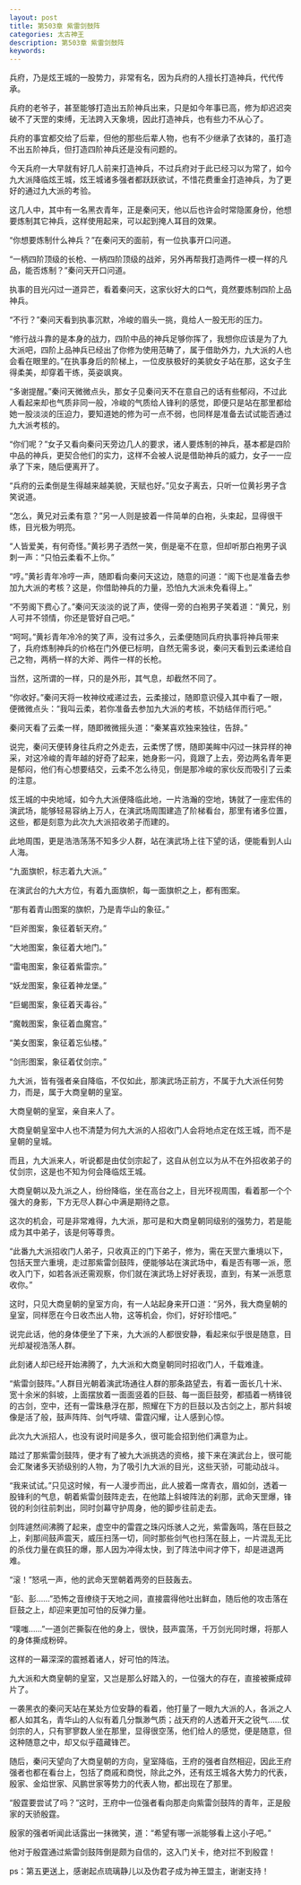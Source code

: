 ```yaml
---
layout: post
title: 第503章 紫雷剑鼓阵
categories: 太古神王
description: 第503章 紫雷剑鼓阵
keywords:
---
```


兵府，乃是炫王城的一股势力，非常有名，因为兵府的人擅长打造神兵，代代传承。

兵府的老爷子，甚至能够打造出五阶神兵出来，只是如今年事已高，修为却迟迟突破不了天罡的束缚，无法跨入天象境，因此打造神兵，也有些力不从心了。

兵府的事宜都交给了后辈，但他的那些后辈人物，也有不少继承了衣钵的，虽打造不出五阶神兵，但打造四阶神兵还是没有问题的。

今天兵府一大早就有好几人前来打造神兵，不过兵府对于此已经习以为常了，如今九大派降临炫王城，炫王城诸多强者都跃跃欲试，不惜花费重金打造神兵，为了更好的通过九大派的考验。

这几人中，其中有一名黑衣青年，正是秦问天，他以后也许会时常隐匿身份，他想要炼制其它神兵，这样使用起来，可以起到掩人耳目的效果。

“你想要炼制什么神兵？”在秦问天的面前，有一位执事开口问道。

“一柄四阶顶级的长枪、一柄四阶顶级的战斧，另外再帮我打造两件一模一样的凡品，能否炼制？”秦问天开口问道。

执事的目光闪过一道异芒，看着秦问天，这家伙好大的口气，竟然要炼制四阶上品神兵。

“不行？”秦问天看到执事沉默，冷峻的眉头一挑，竟给人一股无形的压力。

“修行战斗靠的是本身的战力，四阶中品的神兵足够你挥了，我想你应该是为了九大派吧，四阶上品神兵已经出了你修为使用范畴了，属于借助外力，九大派的人也会看在眼里的。”在执事身后的阶梯上，一位皮肤极好的美貌女子站在那，这女子生得柔美，却穿着干练，英姿飒爽。

“多谢提醒。”秦问天微微点头，那女子见秦问天不在意自己的话有些郁闷，不过此人看起来却也气质非同一般，冷峻的气质给人锋利的感觉，即便只是站在那里都给她一股淡淡的压迫力，要知道她的修为可一点不弱，也同样是准备去试试能否通过九大派考核的。

“你们呢？”女子又看向秦问天旁边几人的要求，诸人要炼制的神兵，基本都是四阶中品的神兵，更契合他们的实力，这样不会被人说是借助神兵的威力，女子一一应承了下来，随后便离开了。

“兵府的云柔倒是生得越来越美貌，天赋也好。”见女子离去，只听一位黄衫男子含笑说道。

“怎么，黄兄对云柔有意？”另一人则是披着一件简单的白袍，头束起，显得很干练，目光极为明亮。

“人皆爱美，有何奇怪。”黄衫男子洒然一笑，倒是毫不在意，但却听那白袍男子讽刺一声：“只怕云柔看不上你。”

“哼。”黄衫青年冷哼一声，随即看向秦问天这边，随意的问道：“阁下也是准备去参加九大派的考核？这是，你借助神兵的力量，恐怕九大派未免看得上。”

“不劳阁下费心了。”秦问天淡淡的说了声，使得一旁的白袍男子笑着道：“黄兄，别人可并不领情，你还是管好自己吧。”

“呵呵。”黄衫青年冷冷的笑了声，没有过多久，云柔便随同兵府执事将神兵带来了，兵府炼制神兵的价格在门外便已标明，自然无需多说，秦问天看到云柔递给自己之物，两柄一样的大斧、两件一样的长枪。

当然，这所谓的一样，只的是外形，其气息，却截然不同了。

“你收好。”秦问天将一枚神纹戒递过去，云柔接过，随即意识侵入其中看了一眼，便微微点头：“我叫云柔，若你准备去参加九大派的考核，不妨结伴而行吧。”

秦问天看了云柔一样，随即微微摇头道：“秦某喜欢独来独往，告辞。”

说完，秦问天便转身往兵府之外走去，云柔愣了愣，随即美眸中闪过一抹异样的神采，对这冷峻的青年越的好奇了起来，她身影一闪，竟跟了上去，旁边两名青年更是郁闷，他们有心想要结交，云柔不怎么待见，倒是那冷峻的家伙反而吸引了云柔的注意。

炫王城的中央地域，如今九大派便降临此地，一片浩瀚的空地，铸就了一座宏伟的演武场，能够轻易容纳上万人，在演武场周围建造了阶梯看台，那里有诸多位置，这些，都是刻意为此次九大派招收弟子而建的。

此地周围，更是浩浩荡荡不知多少人群，站在演武场上往下望的话，便能看到人山人海。

“九面旗帜，标志着九大派。”

在演武台的九大方位，有着九面旗帜，每一面旗帜之上，都有图案。

“那有着青山图案的旗帜，乃是青华山的象征。”

“巨斧图案，象征着斩天府。”

“大地图案，象征着大地门。”

“雷电图案，象征着紫雷宗。”

“妖龙图案，象征着神龙堡。”

“巨蝎图案，象征着天毒谷。”

“魔戟图案，象征着血魔宫。”

“美女图案，象征着忘仙楼。”

“剑形图案，象征着仗剑宗。”

九大派，皆有强者亲自降临，不仅如此，那演武场正前方，不属于九大派任何势力，而是，属于大商皇朝的皇室。

大商皇朝的皇室，亲自来人了。

大商皇朝皇室中人也不清楚为何九大派的人招收门人会将地点定在炫王城，而不是皇朝的皇城。

而且，九大派来人，听说都是由仗剑宗起了，这自从创立以为从不在外招收弟子的仗剑宗，这是也不知为何会降临炫王城。

大商皇朝以及九派之人，纷纷降临，坐在高台之上，目光环视周围，看着那一个个强大的身影，下方无尽人群心中满是期待之意。

这次的机会，可是非常难得，九大派，那可是和大商皇朝同级别的强势力，若是能成为其中弟子，该是何等尊贵。

“此番九大派招收门人弟子，只收真正的门下弟子，修为，需在天罡六重境以下，包括天罡六重境，走过那紫雷剑鼓阵，便能够站在演武场中，看是否有哪一派，愿收入门下，如若各派还需观察，你们就在演武场上好好表现，直到，有某一派愿意收你。”

这时，只见大商皇朝的皇室方向，有一人站起身来开口道：“另外，我大商皇朝的皇室，同样愿在今日收杰出人物，这等机会，你们，好好珍惜吧。”

说完此话，他的身体便坐了下来，九大派的人都很安静，看起来似乎很是随意，目光却凝视浩荡人群。

此刻诸人却已经开始沸腾了，九大派和大商皇朝同时招收门人，千载难逢。

“紫雷剑鼓阵。”人群目光朝着演武场通往人群的那条路望去，有着一面长几十米、宽十余米的斜坡，上面摆放着一面面竖着的巨鼓、每一面巨鼓旁，都插着一柄锋锐的古剑，空中，还有一雷珠悬浮在那，照耀在下方的巨鼓以及古剑之上，那片斜坡像是活了般，鼓声阵阵、剑气呼啸、雷霆闪耀，让人感到心惊。

此次九大派招人，也没有说时间是多久，很可能会招到他们满意为止。

踏过了那紫雷剑鼓阵，便才有了被九大派挑选的资格，接下来在演武台上，很可能会汇聚诸多天骄级别的人物，为了吸引九大派的目光，这些天骄，可能动战斗。

“我来试试。”只见这时候，有一人漫步而出，此人披着一席青衣，眉如剑，透着一股锋利的气息，朝着紫雷剑鼓阵走去，在他踏上斜坡阵法的刹那，武命天罡爆，锋锐的利剑往前刺出，同时剑幕守护周身，他的脚步往前走去。

剑阵遽然间沸腾了起来，虚空中的雷霆之珠闪烁骇人之光，紫雷轰鸣，落在巨鼓之上，刹那间鼓声震天，威压扫荡一切，同时那些剑气也扫荡在鼓上，一片混乱无比的杀伐力量在疯狂的爆，那人因为冲得太快，到了阵法中间才停下，却是进退两难。

“滚！”怒吼一声，他的武命天罡朝着两旁的巨鼓轰去。

“彭、彭……”恐怖之音缭绕于天地之间，直接震得他吐出鲜血，随后他的攻击落在巨鼓之上，却迎来更加可怕的反弹力量。

“噗嗤……”一道剑芒撕裂在他的身上，很快，鼓声震荡，千万剑光同时爆，将那人的身体撕成粉碎。

这样的一幕深深的震撼着诸人，好可怕的阵法。

九大派和大商皇朝的皇室，又岂是那么好踏入的，一位强大的存在，直接被撕成碎片了。

一袭黑衣的秦问天站在某处方位安静的看着，他打量了一眼九大派的人，各派之人都人如其名，青华山的人似有着几分飘渺气质；战天府的人透着开天之锐气……仗剑宗的人，只有寥寥数人坐在那里，显得很空荡，他们给人的感觉，便是随意，但这种随意之中，却又似乎蕴藏锋芒。

随后，秦问天望向了大商皇朝的方向，皇室降临，王府的强者自然相迎，因此王府强者也都在看台上，包括了商戚和商悦，除此之外，还有炫王城各大势力的代表，殷家、金焰世家、风鹏世家等势力的代表人物，都出现在了那里。

“殷霆要尝试了吗？”这时，王府中一位强者看向那走向紫雷剑鼓阵的青年，正是殷家的天骄殷霆。

殷家的强者听闻此话露出一抹微笑，道：“希望有哪一派能够看上这小子吧。”

他对于殷霆通过紫雷剑鼓阵倒是颇为自信的，这入门关卡，绝对拦不到殷霆！

ps：第五更送上，感谢起点琉璃静儿以及伪君子成为神王盟主，谢谢支持！
